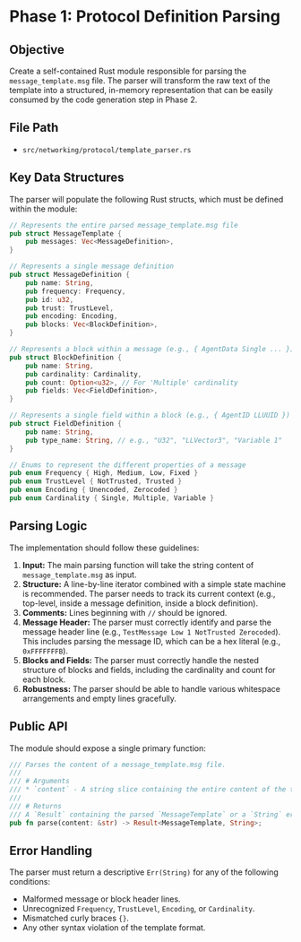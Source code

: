 # Phase 1: Protocol Definition Parsing

## Objective
Create a self-contained Rust module responsible for parsing the `message_template.msg` file. The parser will transform the raw text of the template into a structured, in-memory representation that can be easily consumed by the code generation step in Phase 2.

## File Path
*   `src/networking/protocol/template_parser.rs`

## Key Data Structures
The parser will populate the following Rust structs, which must be defined within the module:

```rust
// Represents the entire parsed message_template.msg file
pub struct MessageTemplate {
    pub messages: Vec<MessageDefinition>,
}

// Represents a single message definition
pub struct MessageDefinition {
    pub name: String,
    pub frequency: Frequency,
    pub id: u32,
    pub trust: TrustLevel,
    pub encoding: Encoding,
    pub blocks: Vec<BlockDefinition>,
}

// Represents a block within a message (e.g., { AgentData Single ... })
pub struct BlockDefinition {
    pub name: String,
    pub cardinality: Cardinality,
    pub count: Option<u32>, // For 'Multiple' cardinality
    pub fields: Vec<FieldDefinition>,
}

// Represents a single field within a block (e.g., { AgentID LLUUID })
pub struct FieldDefinition {
    pub name: String,
    pub type_name: String, // e.g., "U32", "LLVector3", "Variable 1"
}

// Enums to represent the different properties of a message
pub enum Frequency { High, Medium, Low, Fixed }
pub enum TrustLevel { NotTrusted, Trusted }
pub enum Encoding { Unencoded, Zerocoded }
pub enum Cardinality { Single, Multiple, Variable }
```

## Parsing Logic
The implementation should follow these guidelines:
1.  **Input:** The main parsing function will take the string content of `message_template.msg` as input.
2.  **Structure:** A line-by-line iterator combined with a simple state machine is recommended. The parser needs to track its current context (e.g., top-level, inside a message definition, inside a block definition).
3.  **Comments:** Lines beginning with `//` should be ignored.
4.  **Message Header:** The parser must correctly identify and parse the message header line (e.g., `TestMessage Low 1 NotTrusted Zerocoded`). This includes parsing the message ID, which can be a hex literal (e.g., `0xFFFFFFFB`).
5.  **Blocks and Fields:** The parser must correctly handle the nested structure of blocks and fields, including the cardinality and count for each block.
6.  **Robustness:** The parser should be able to handle various whitespace arrangements and empty lines gracefully.

## Public API
The module should expose a single primary function:

```rust
/// Parses the content of a message_template.msg file.
///
/// # Arguments
/// * `content` - A string slice containing the entire content of the template file.
///
/// # Returns
/// A `Result` containing the parsed `MessageTemplate` or a `String` error.
pub fn parse(content: &str) -> Result<MessageTemplate, String>;
```

## Error Handling
The parser must return a descriptive `Err(String)` for any of the following conditions:
*   Malformed message or block header lines.
*   Unrecognized `Frequency`, `TrustLevel`, `Encoding`, or `Cardinality`.
*   Mismatched curly braces `{}`.
*   Any other syntax violation of the template format.
